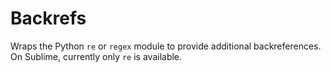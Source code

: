 # Backrefs

Wraps the Python `re` or `regex` module to provide additional backreferences.  On Sublime, currently only `re` is available.
